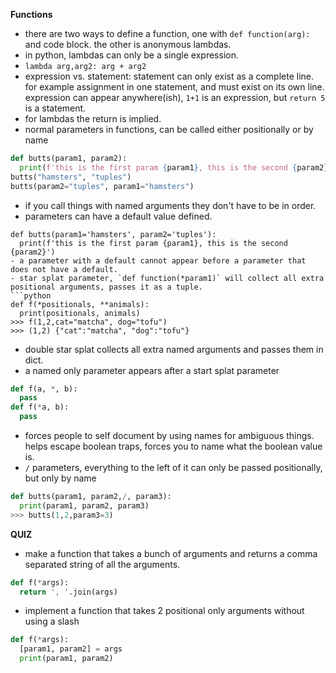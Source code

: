 **Functions**
- there are two ways to define a function, one with `def function(arg):` and code block. the other is anonymous lambdas.
- in python, lambdas can only be a single expression.
- `lambda arg,arg2: arg + arg2`
- expression vs. statement: statement can only exist as a complete line. for example assignment in one statement, and must exist on its own line.  expression can appear anywhere(ish), `1+1` is an expression, but `return 5` is a statement.
- for lambdas the return is implied. 
- normal parameters in functions, can be called either positionally or by name
```python
def butts(param1, param2):
  print(f'this is the first param {param1}, this is the second {param2}')
butts("hamsters", "tuples")
butts(param2="tuples", param1="hamsters")
```
- if you call things with named arguments they don't have to be in order.
- parameters can have a default value defined.
```
def butts(param1='hamsters', param2='tuples'):
  print(f'this is the first param {param1}, this is the second {param2}')
- a parameter with a default cannot appear before a parameter that does not have a default.
- star splat parameter, `def function(*param1)` will collect all extra  positional arguments, passes it as a tuple.
```python
def f(*positionals, **animals):
  print(positionals, animals)
>>> f(1,2,cat="matcha", dog="tofu")
>>> (1,2) {"cat":"matcha", "dog":"tofu"}
```
- double star splat collects all extra named arguments and passes them in dict.
- a named only parameter appears after a start splat parameter
```python 
def f(a, *, b):
  pass
def f(*a, b):
  pass
```
- forces people to self document by using names for ambiguous things. helps escape boolean traps, forces you to name what the boolean value is.
- `/` parameters, everything to the left of it can only be passed positionally, but only by name
```python
def butts(param1, param2,/, param3):
  print(param1, param2, param3)
>>> butts(1,2,param3=3)
```
**QUIZ**
- make a function that takes a bunch of arguments and returns a comma separated string of all the arguments.

```python
def f(*args):
  return ', '.join(args) 
```

- implement a function that takes 2 positional only arguments without using a slash
```python
def f(*args):
  [param1, param2] = args
  print(param1, param2)
```  

